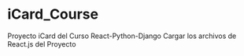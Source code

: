 # iCard_Course
Proyecto iCard del Curso React-Python-Django
Cargar los archivos de React.js del Proyecto
